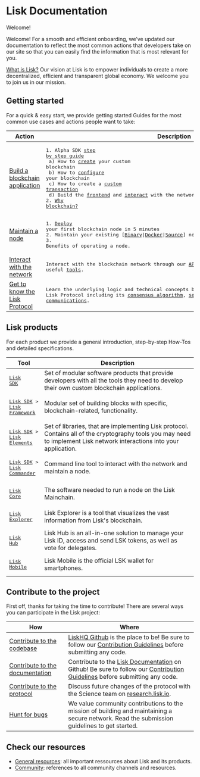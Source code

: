 # Lisk Documentation

Welcome!

Welcome! For a smooth and efficient onboarding, we’ve updated our documentation to reflect the most common actions that developers take on our site so that you can easily find the information that is most relevant for you.

[What is Lisk?](https://lisk.io/documentation/lisk-protocol) Our vision at Lisk is to empower individuals to create a more decentralized, efficient and transparent global economy. We welcome you to join us in our mission.

## Getting started

For a quick & easy start, we provide getting started Guides for the most common use cases and actions people want to take:

Action                                                            | Description                                                                                                               
 ---------------------------------------------------------------- | ------------------------------------------------------------------------------------------------------------------------------------------------------------------ 
[Build a blockchain application](build-blockchain-app.md)         | <PRE>1. Alpha SDK [step by step guide](build-blockchain-app.md#how-to-build-a-blockchain-application-with-the-lisk-sdk)<br>  a) How to [create](build-blockchain-app.md#1-setup-the-sdk) your custom blockchain<br>  b) How to [configure](build-blockchain-app.md#2-configure-and-customize-the-application) your blockchain<br>  c) How to create a [custom transaction](build-blockchain-app.md#2b-design-custom-transaction-types)<br>  d) Build the [frontend](build-blockchain-app.md#3-build-the-frontend) and [interact](interact-with-network.md) with the network<br>2. [Why blockchain?](https://lisk.io/academy/blockchain-basics/use-cases)</PRE>
[Maintain a node](maintain-node.md)                               | <PRE>1. [Deploy](maintain-node.md#how-to-set-up-a-node) your first blockchain node in 5 minutes<br>2. Maintain your existing \[[Binary](../lisk-core/administration/binary.md)&#124;[Docker](../lisk-core/administration/docker.md)&#124;[Source](../lisk-core/administration/source.md)\] node<br>3. Benefits of operating a node.</PRE>
[Interact with the network](interact-with-network.md)             | <PRE>Interact with the blockchain network through our [API](https://lisk.io/documentation/lisk-core/api) and install useful [tools](interact-with-network.md#a-use-the-command-line).</PRE>
[Get to know the Lisk Protocol](../lisk-protocol/introduction.md) | <PRE>Learn the underlying logic and technical concepts behind the Lisk Protocol including its [consensus algorithm](../lisk-protocol/consensus.md), [security](../lisk-protocol/security.md), [blocks](../lisk-protocol/blocks.md), [transactions](../lisk-protocol/transactions.md) and [peer communications](../lisk-protocol/p2p-communication.md).</PRE>

## Lisk products

For each product we provide a general introduction, step-by-step How-Tos and detailed specifications.

Tool                                                         | Description
------------------------------------------------------------ | --------------------------------------------------
<PRE nowrap>[Lisk SDK](../lisk-sdk/introduction.md)</PRE>                      |  Set of modular software products that provide developers with all the tools they need to develop their own custom blockchain applications.
<PRE nowrap>[Lisk SDK](../lisk-sdk/introduction.md) > [Lisk Framework](../lisk-sdk/lisk-framework/introduction.md)</PRE> | Modular set of building blocks with specific, blockchain-related, functionality.
<PRE nowrap>[Lisk SDK](../lisk-sdk/introduction.md) > [Lisk Elements](../lisk-sdk/lisk-elements/introduction.md)</PRE>   | Set of libraries, that are implementing Lisk protocol. Contains all of the cryptography tools you may need to implement Lisk network interactions into your application.
<PRE nowrap>[Lisk SDK](../lisk-sdk/introduction.md) > [Lisk Commander](../lisk-sdk/lisk-commander/introduction.md)</PRE> | Command line tool to interact with the network and maintain a node.
<PRE nowrap>[Lisk Core](../lisk-core/introduction.md)</PRE>                    | The software needed to run a node on the Lisk Mainchain.
<PRE nowrap>[Lisk Explorer](../lisk-explorer/introduction.md)</PRE>            | Lisk Explorer is a tool that visualizes the vast information from Lisk's blockchain.
<PRE nowrap>[Lisk Hub](../lisk-hub/introduction.md)</PRE>                      | Lisk Hub is an all-in-one solution to manage your Lisk ID, access and send LSK tokens, as well as vote for delegates.
<PRE nowrap>[Lisk Mobile](../lisk-mobile/introduction.md)</PRE>                | Lisk Mobile is the official LSK wallet for smartphones.

## Contribute to the project

First off, thanks for taking the time to contribute!
There are several ways you can participate in the Lisk project:

 How                                                                                   | Where
-------------------------------------------------------------------------------------  | -------------------------------------------------------------------------------------------------------------------
[Contribute to the codebase](https://github.com/LiskHQ/lisk-sdk)                       | [LiskHQ Github](https://github.com/LiskHQ) is the place to be! Be sure to follow our [Contribution Guidelines](https://github.com/LiskHQ/lisk-sdk/blob/development/docs/CONTRIBUTING.md) before submitting any code.
[Contribute to the documentation](https://github.com/LiskHQ/lisk-docs/)                | Contribute to the [Lisk Documentation](https://github.com/LiskHQ/lisk-docs/) on Github! Be sure to follow our [Contribution Guidelines](https://github.com/LiskHQ/lisk-docs/blob/master/CONTRIBUTING.md) before submitting any code.
[Contribute to the protocol](https://research.lisk.io/)                                | Discuss future changes of the protocol with the Science team on [research.lisk.io](https://research.lisk.io/).
[Hunt for bugs](https://blog.lisk.io/announcing-lisk-bug-bounty-program-5895bdd46ed4)  | We value community contributions to the mission of building and maintaining a secure network. Read the submission guidelines to get started.

## Check our resources

- [General resources](resources.md#resources): all important ressources about Lisk and its products.
- [Community](resources.md#community): references to all community channels and resources.
